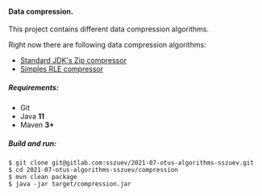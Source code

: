 #### Data compression.

This project contains different data compression algorithms.

Right now there are following data compression algorithms:

- [Standard JDK's Zip compressor](/src/main/java/com/gitlab/sszuev/compression/impl/JDKZipCodecImpl.java)
- [Simples RLE compressor](/src/main/java/com/gitlab/sszuev/compression/impl/SimpleRLECodecImpl.java)

##### Requirements:

- Git
- Java **11**
- Maven **3+**

##### Build and run:

```
$ git clone git@gitlab.com:sszuev/2021-07-otus-algorithms-sszuev.git
$ cd 2021-07-otus-algorithms-sszuev/compression
$ mvn clean package
$ java -jar target/compression.jar

